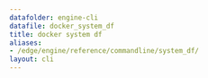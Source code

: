 ```yaml
---
datafolder: engine-cli
datafile: docker_system_df
title: docker system df
aliases:
- /edge/engine/reference/commandline/system_df/
layout: cli
---
```


<!--
This page is automatically generated from Docker's source code. If you want to
suggest a change to the text that appears here, open a ticket or pull request
in the source repository on GitHub:

https://github.com/docker/cli
-->